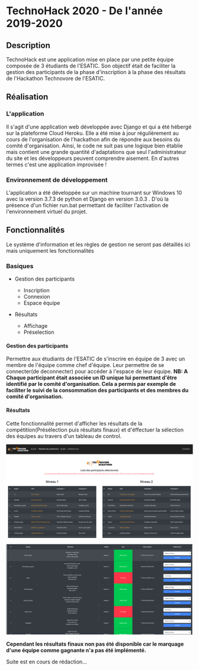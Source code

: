 # TechnoHack 2020 - De l'année 2019-2020

## Description

TechnoHack est une application mise en place par une petite équipe composée de 3 étudiants de l'ESATIC. Son objectif était de faciliter la gestion des participants de la phase d'inscription à la phase des résultats de l'Hackathon Technovore de l'ESATIC.

## Réalisation

### L'application 

Il s'agit d'une application web développée avec Django et qui a été hébergé sur la plateforme Cloud Heroku. Elle a été mise à jour régulièrement au cours de l'organisation de l'hackathon afin de répondre aux besoins du comité d'organisation. Ainsi, le code ne suit pas une logique bien établie mais contient une grande quantité d'adaptations que seul l'administrateur du site et les développeurs peuvent comprendre aisement. En d'autres termes c'est une application improvisée !


### Environnement de développement

L'application a été développée sur un machine tournant sur Windows 10 avec la version 3.7.3 de python et Django en version 3.0.3 . D'où la présence d'un fichier run.bat permettant de faciliter l'activation de l'environnement virtuel du projet.

## Fonctionnalités
Le système d'information et les règles de gestion ne seront pas détaillés ici mais uniquement les fonctionnalités

### Basiques

- Gestion des participants
	- Inscription
	- Connexion
	- Espace équipe

- Résultats
	- Affichage
	- Préselection

#### Gestion des participants

Permettre aux étudiants de l'ESATIC de s'inscrire en équipe de 3 avec un membre de l'équipe comme chef d'équipe. Leur permettre de se connecter(de deconnecter) pour accéder à l'espace de leur équipe.
**NB: A Chaque participant était associée un ID unique lui permettant d'être identifié par le comité d'organisation. Cela a permis par exemple de faciliter le suivi de la consommation des participants et des membres du comité d'organisation.**

#### Résultats

Cette fonctionnalité permet d'afficher les résultats de la compétition(Présélection puis résultats finaux) et d'éffectuer la sélection des équipes au travers d'un tableau de control.

![Capture page résultats](doc/resultats.png)

![Capture page sélection](doc/selections.png)

**Cependant les résultats finaux non pas été disponible car le marquage d'une équipe comme gagnante n'a pas été implémenté.**

Suite est en cours de rédaction...





